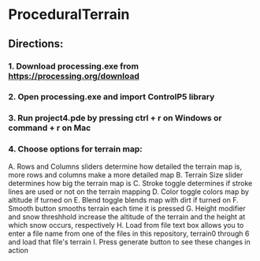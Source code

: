 # ProceduralTerrain
## Directions:
### 1. Download processing.exe from https://processing.org/download
### 2. Open processing.exe and import ControlP5 library
### 3. Run project4.pde by pressing ctrl + r on Windows or command + r on Mac
### 4. Choose options for terrain map:
A. Rows and Columns sliders determine how detailed the terrain map is, more rows and columns make a more detailed map
B. Terrain Size slider determines how big the terrain map is
C. Stroke toggle determines if stroke lines are used or not on the terrain mapping
D. Color toggle colors map by altitude if turned on
E. Blend toggle blends map with dirt if turned on
F. Smooth button smooths terrain each time it is pressed
G. Height modifier and snow threshhold increase the altitude of the terrain and the height at which snow occurs, respectively
H. Load from file text box allows you to enter a file name from one of the files in this repository, terrain0 through 6 and load that file's terrain
I. Press generate button to see these changes in action
